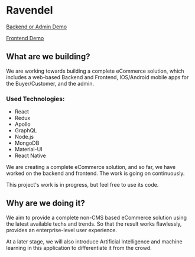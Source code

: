 # Ravendel

[Backend or Admin Demo](http://ravendel-backend.hbwebsol.com)

[Frontend Demo](http://ravendel-frontend.hbwebsol.com)

## What are we building?
We are working towards building a complete eCommerce solution, which includes a web-based Backend and Frontend, IOS/Android mobile apps for the Buyer/Customer, and the admin.

### Used Technologies: 
- React
- Redux
- Apollo
- GraphQL
- Node.js
- MongoDB
- Material-UI
- React Native

We are creating a complete eCommerce solution, and so far, we have worked on the backend and frontend. The work is going on continuously.

This project's work is in progress, but feel free to use its code.

## Why are we doing it?

We aim to provide a complete non-CMS based eCommerce solution using the latest available techs and trends. So that the result works flawlessly, provides an enterprise-level user experience.

At a later stage, we will also introduce Artificial Intelligence and machine learning in this application to differentiate it from the crowd.
